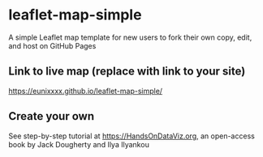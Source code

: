# leaflet-map-simple
A simple Leaflet map template for new users to fork their own copy, edit, and host on GitHub Pages

## Link to live map (replace with link to your site)
https://eunixxxx.github.io/leaflet-map-simple/

## Create your own
See step-by-step tutorial at https://HandsOnDataViz.org, an open-access book by Jack Dougherty and Ilya Ilyankou
